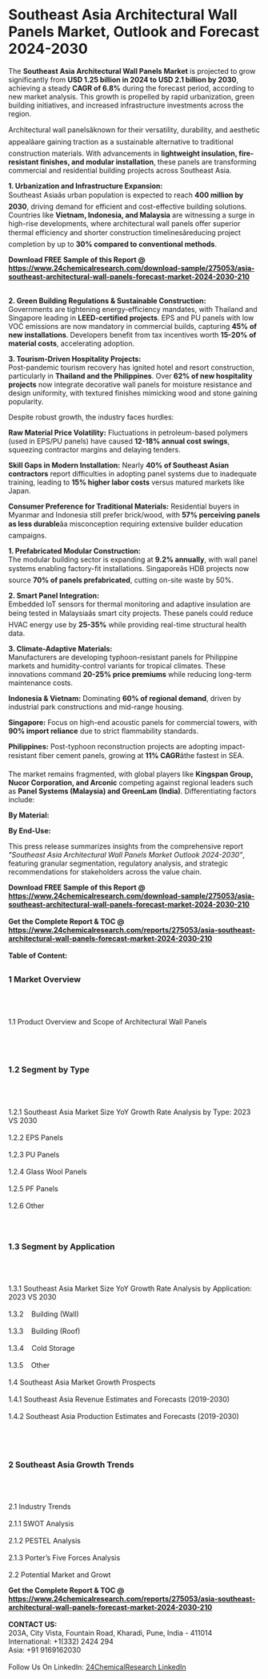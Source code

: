 <h1>Southeast Asia Architectural Wall Panels Market, Outlook and Forecast 2024-2030</h1><p>The <strong>Southeast Asia Architectural Wall Panels Market</strong> is projected to grow significantly from <strong>USD 1.25 billion in 2024 to USD 2.1 billion by 2030</strong>, achieving a steady <strong>CAGR of 6.8%</strong> during the forecast period, according to new market analysis. This growth is propelled by rapid urbanization, green building initiatives, and increased infrastructure investments across the region.</p><p>Architectural wall panelsâknown for their versatility, durability, and aesthetic appealâare gaining traction as a sustainable alternative to traditional construction materials. With advancements in <strong>lightweight insulation, fire-resistant finishes, and modular installation</strong>, these panels are transforming commercial and residential building projects across Southeast Asia.</p><p><strong>1. Urbanization and Infrastructure Expansion:</strong><br>
Southeast Asiaâs urban population is expected to reach <strong>400 million by 2030</strong>, driving demand for efficient and cost-effective building solutions. Countries like <strong>Vietnam, Indonesia, and Malaysia</strong> are witnessing a surge in high-rise developments, where architectural wall panels offer superior thermal efficiency and shorter construction timelinesâreducing project completion by up to <strong>30% compared to conventional methods</strong>.</p><div><b>Download FREE Sample of this Report @ 
            <a href="https://www.24chemicalresearch.com/download-sample/275053/asia-southeast-architectural-wall-panels-forecast-market-2024-2030-210">
            https://www.24chemicalresearch.com/download-sample/275053/asia-southeast-architectural-wall-panels-forecast-market-2024-2030-210</a></b></div><br><p><strong>2. Green Building Regulations &amp; Sustainable Construction:</strong><br>
Governments are tightening energy-efficiency mandates, with Thailand and Singapore leading in <strong>LEED-certified projects</strong>. EPS and PU panels with low VOC emissions are now mandatory in commercial builds, capturing <strong>45% of new installations</strong>. Developers benefit from tax incentives worth <strong>15-20% of material costs</strong>, accelerating adoption.</p><p><strong>3. Tourism-Driven Hospitality Projects:</strong><br>
Post-pandemic tourism recovery has ignited hotel and resort construction, particularly in <strong>Thailand and the Philippines</strong>. Over <strong>62% of new hospitality projects</strong> now integrate decorative wall panels for moisture resistance and design uniformity, with textured finishes mimicking wood and stone gaining popularity.</p><p>Despite robust growth, the industry faces hurdles:</p><p><strong>Raw Material Price Volatility:</strong> Fluctuations in petroleum-based polymers (used in EPS/PU panels) have caused <strong>12-18% annual cost swings</strong>, squeezing contractor margins and delaying tenders.</p><p><strong>Skill Gaps in Modern Installation:</strong> Nearly <strong>40% of Southeast Asian contractors</strong> report difficulties in adopting panel systems due to inadequate training, leading to <strong>15% higher labor costs</strong> versus matured markets like Japan.</p><p><strong>Consumer Preference for Traditional Materials:</strong> Residential buyers in Myanmar and Indonesia still prefer brick/wood, with <strong>57% perceiving panels as less durable</strong>âa misconception requiring extensive builder education campaigns.</p><p><strong>1. Prefabricated Modular Construction:</strong><br>
The modular building sector is expanding at <strong>9.2% annually</strong>, with wall panel systems enabling factory-fit installations. Singaporeâs HDB projects now source <strong>70% of panels prefabricated</strong>, cutting on-site waste by 50%.</p><p><strong>2. Smart Panel Integration:</strong><br>
Embedded IoT sensors for thermal monitoring and adaptive insulation are being tested in Malaysiaâs smart city projects. These panels could reduce HVAC energy use by <strong>25-35%</strong> while providing real-time structural health data.</p><p><strong>3. Climate-Adaptive Materials:</strong><br>
Manufacturers are developing typhoon-resistant panels for Philippine markets and humidity-control variants for tropical climates. These innovations command <strong>20-25% price premiums</strong> while reducing long-term maintenance costs.</p><p><strong>Indonesia &amp; Vietnam:</strong> Dominating <strong>60% of regional demand</strong>, driven by industrial park constructions and mid-range housing.</p><p><strong>Singapore:</strong> Focus on high-end acoustic panels for commercial towers, with <strong>90% import reliance</strong> due to strict flammability standards.</p><p><strong>Philippines:</strong> Post-typhoon reconstruction projects are adopting impact-resistant fiber cement panels, growing at <strong>11% CAGR</strong>âthe fastest in SEA.</p><p>The market remains fragmented, with global players like <strong>Kingspan Group, Nucor Corporation, and Arconic</strong> competing against regional leaders such as <strong>Panel Systems (Malaysia) and GreenLam (India)</strong>. Differentiating factors include:</p><p><strong>By Material:</strong></p><p><strong>By End-Use:</strong></p><p>This press release summarizes insights from the comprehensive report <em>"Southeast Asia Architectural Wall Panels Market Outlook 2024-2030"</em>, featuring granular segmentation, regulatory analysis, and strategic recommendations for stakeholders across the value chain.</p><div><b>Download FREE Sample of this Report @ 
            <a href="https://www.24chemicalresearch.com/download-sample/275053/asia-southeast-architectural-wall-panels-forecast-market-2024-2030-210">
            https://www.24chemicalresearch.com/download-sample/275053/asia-southeast-architectural-wall-panels-forecast-market-2024-2030-210</a></b></div><br><div><b>Get the Complete Report & TOC @ 
            <a href="https://www.24chemicalresearch.com/reports/275053/asia-southeast-architectural-wall-panels-forecast-market-2024-2030-210">
            https://www.24chemicalresearch.com/reports/275053/asia-southeast-architectural-wall-panels-forecast-market-2024-2030-210</a></b></div><br>
            <b>Table of Content:</b><p><h2><span style="font-size:16px"><strong>1 Market Overview&nbsp;&nbsp; &nbsp;</strong></span></h2><br />
<br />
<p>1.1 Product Overview and Scope of Architectural Wall Panels&nbsp;</p><br />
<br />
<h2><strong><span style="font-size:16px">1.2 Segment by Type&nbsp;&nbsp; &nbsp;</span></strong></h2><br />
<br />
<p>1.2.1 Southeast Asia Market Size YoY Growth Rate Analysis by Type: 2023 VS 2030&nbsp;&nbsp; &nbsp;<br /><br />
1.2.2 EPS Panels&nbsp;&nbsp; &nbsp;<br /><br />
1.2.3 PU Panels<br /><br />
1.2.4 Glass Wool Panels<br /><br />
1.2.5 PF Panels<br /><br />
1.2.6 Other<br /><br />
<br />
<h2><span style="font-size:16px"><strong>1.3 Segment by Application&nbsp;&nbsp;</strong></span></h2><br />
<br />
<p>1.3.1 Southeast Asia Market Size YoY Growth Rate Analysis by Application: 2023 VS 2030&nbsp;&nbsp; &nbsp;<br /><br />
1.3.2&nbsp;&nbsp; &nbsp;Building (Wall)<br /><br />
1.3.3&nbsp;&nbsp; &nbsp;Building (Roof)<br /><br />
1.3.4&nbsp;&nbsp; &nbsp;Cold Storage<br /><br />
1.3.5&nbsp;&nbsp; &nbsp;Other<br /><br />
1.4 Southeast Asia Market Growth Prospects&nbsp;&nbsp; &nbsp;<br /><br />
1.4.1 Southeast Asia Revenue Estimates and Forecasts (2019-2030)&nbsp;&nbsp; &nbsp;<br /><br />
1.4.2 Southeast Asia Production Estimates and Forecasts (2019-2030)&nbsp;&nbsp;</p><br />
<br />
<h2><span style="font-size:16px"><strong>2 Southeast Asia Growth Trends&nbsp;&nbsp; &nbsp;</strong></span></h2><br />
<br />
<p>2.1 Industry Trends&nbsp;&nbsp; &nbsp;<br /><br />
2.1.1 SWOT Analysis&nbsp;&nbsp; &nbsp;<br /><br />
2.1.2 PESTEL Analysis&nbsp;&nbsp; &nbsp;<br /><br />
2.1.3 Porter&rsquo;s Five Forces Analysis&nbsp;&nbsp; &nbsp;<br /><br />
2.2 Potential Market and Growt</p><div><b>Get the Complete Report & TOC @ 
            <a href="https://www.24chemicalresearch.com/reports/275053/asia-southeast-architectural-wall-panels-forecast-market-2024-2030-210">
            https://www.24chemicalresearch.com/reports/275053/asia-southeast-architectural-wall-panels-forecast-market-2024-2030-210</a></b></div><br><b>CONTACT US:</b><br>
            203A, City Vista, Fountain Road, Kharadi, Pune, India - 411014<br>
            International: +1(332) 2424 294<br>
            Asia: +91 9169162030 <br><br>
            Follow Us On LinkedIn: <a href="https://www.linkedin.com/company/24chemicalresearch/">24ChemicalResearch LinkedIn</a>